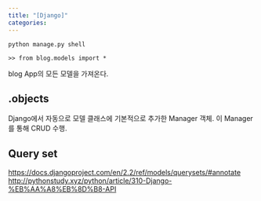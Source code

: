```yaml
---
title: "[Django]"
categories: 
---
```

```
python manage.py shell
```

```
>> from blog.models import *
```
blog App의 모든 모델을 가져온다.

## .objects
Django에서 자동으로 모델 클래스에 기본적으로 추가한 Manager 객체.
이 Manager를 통해 CRUD 수행.


## Query set


https://docs.djangoproject.com/en/2.2/ref/models/querysets/#annotate
http://pythonstudy.xyz/python/article/310-Django-%EB%AA%A8%EB%8D%B8-API